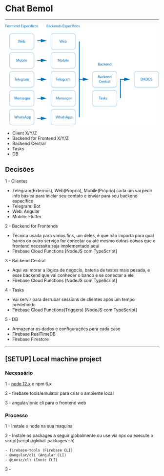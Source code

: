 # Chat Bemol

---

![IMAGEM DA ARQUITETURA](https://github.com/faustobdls/omnichat/blob/master/images/arq-omnichat.png?raw=true)


- Client X/Y/Z
- Backend for Frontend X/Y/Z
- Backend Central
- Tasks
- DB

## Decisões

1 - Clientes
 - Telegram(Externos), Web(Próprio), Mobile(Próprio) cada um vai pedir info básica para iniciar seu contato e enviar para seu backend específico
 - Telegram: Bot
 - Web: Angular
 - Mobile: Flutter

2 - Backend for Frontends
 - Técnica usada para varios fins, um deles, é que não importa para qual banco ou outro serviço for conectar ou até mesmo outras coisas que o frontend necessite seja implementado aqui
 - Firebase Cloud Functions [NodeJS com TypeScript]

3 - Backend Central
 - Aqui vai morar a lógica de négocio, bateria de testes mais pesada, e esse backend que vai conhecer o banco e se conectar a ele
 - Firebase Cloud Functions [NodeJS com TypeScript]

4 - Tasks
 - Vai servir para derrubar sessions de clientes após um tempo prédefinido
 - Firebase Cloud Functions(Triggers) [NodeJS com TypeScript]

5 - DB
 - Armazenar os dados e configurações para cada caso
 - Firebase RealTimeDB
 - Firebase Firestore

 ---

 ## [SETUP] Local machine project

 ### Necessário

 1 - [node 12.x](#nodelink) e npm 6.x

 2 - firebase tools/emulator para criar o ambiente local

 3 - angular/ionic cli para o frontend web


 ### Processo

 1 - Instale o node na sua maquina

 2 - Instale os packages a seguir globalmente ou use via npx ou execute o script(scripts/global-packages.sh) 

    - firebase-tools (Firebase CLI)
    - @angular/cli (Angular CLI)
    - @ionic/cli (Ionic CLI)

 3 - 